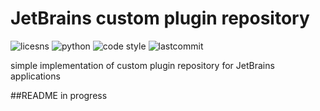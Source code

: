 # JetBrains custom plugin repository
![licesns](https://img.shields.io/github/license/royreznik/jetbrains-custom-plugin-repository)
![python](https://img.shields.io/badge/python-v3.9-blue)
![code style](https://camo.githubusercontent.com/d91ed7ac7abbd5a6102cbe988dd8e9ac21bde0a73d97be7603b891ad08ce3479/68747470733a2f2f696d672e736869656c64732e696f2f62616467652f636f64652532307374796c652d626c61636b2d3030303030302e737667)
![lastcommit](https://img.shields.io/github/last-commit/royreznik/jetbrains-custom-plugin-repository)

simple implementation of custom plugin repository for JetBrains applications

##README in progress
